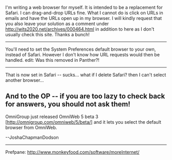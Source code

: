 I'm writing a web browser for myself. It is intended to be a replacement for Safari. I can drag-and-drop URLs fine. What I cannot do is click on URLs in emails and have the URLs open up in my browser. I will kindly request that you also leave your solution as a comment under http://wits2020.net/archives/000464.html in addition to here as I don't usually check this site. Thanks a bunch!

----

You'll need to set the System Preferences default browser to your own, instead of Safari. However I don't know how URL requests would then be handled.
edit: Was this removed in Panther?!

----
That is now set in Safari -- sucks... what if I delete Safari? then I can't select another browser...

And to the OP -- if you are too lazy to check back for answers, you should not ask them!
----
OmniGroup just released OmniWeb 5 beta 3 [http://omnigroup.com/omniweb/5/beta/] and it lets you select the default browser from OmniWeb.

--JoshaChapmanDodson

----

Prefpane: http://www.monkeyfood.com/software/moreInternet/
